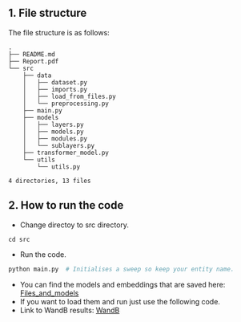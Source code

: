 ## 1. File structure
The file structure is as follows:
```
.
├── README.md
├── Report.pdf
└── src
    ├── data
    │   ├── dataset.py
    │   ├── imports.py
    │   ├── load_from_files.py
    │   └── preprocessing.py
    ├── main.py
    ├── models
    │   ├── layers.py
    │   ├── models.py
    │   ├── modules.py
    │   └── sublayers.py
    ├── transformer_model.py
    └── utils
        └── utils.py

4 directories, 13 files
```

## 2. How to run the code
* Change directoy to src directory.
```
cd src
```
* Run the code.
```bash
python main.py  # Initialises a sweep so keep your entity name.
```
* You can find the models and embeddings that are saved here: [Files_and_models](https://iiitaphyd-my.sharepoint.com/:f:/g/personal/lakshmipathi_balaji_research_iiit_ac_in/EmDl-MM1i1NBkdLTt86xJWcBVjLvcxwBMmrwKnji8gyYrg?e=Mw6IBm)
* If you want to load them and run just use the following code.
* Link to WandB results: [WandB](https://wandb.ai/lakshmipathi-balaji/transformer/sweeps/sx5qymdj?workspace=user-lakshmipathi-balaji)